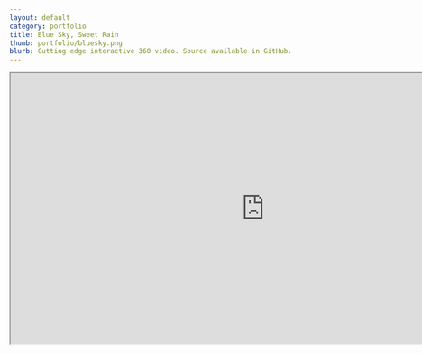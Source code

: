 ```yaml
---
layout: default
category: portfolio
title: Blue Sky, Sweet Rain
thumb: portfolio/bluesky.png
blurb: Cutting edge interactive 360 video. Source available in GitHub.
---
```


<iframe height="480" width="900" src="http://360.foursails.co/"></iframe>